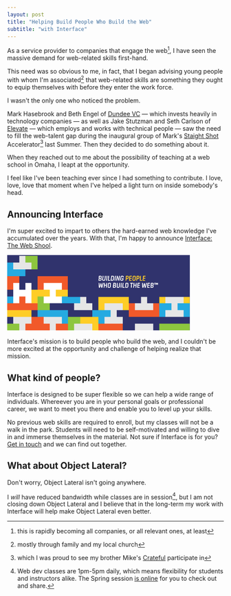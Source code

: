 ```yaml
---
layout: post
title: "Helping Build People Who Build the Web"
subtitle: "with Interface"
---
```


As a service provider to companies that engage the web[^1], I have seen the massive demand for web-related skills first-hand.

This need was so obvious to me, in fact, that I began advising young people with whom I'm associated[^2] that web-related skills are something they ought to equip themselves with before they enter the work force.

I wasn't the only one who noticed the problem.

Mark Hasebrook and Beth Engel of [Dundee VC][dundee] &mdash; which invests heavily in technology companies &mdash; as well as Jake Stutzman and Seth Carlson of [Elevate][elevate] &mdash; which employs and works with technical people &mdash; saw the need to fill the web-talent gap during the inaugural group of Mark's [Staight Shot][straight-shot] Accelerator[^3] last Summer. Then they decided to do something about it.

When they reached out to me about the possibility of teaching at a web school in Omaha, I leapt at the opportunity.

I feel like I've been teaching ever since I had something to contribute. I love, love, love that moment when I've helped a light turn on inside somebody's head.

## Announcing Interface

I'm super excited to impart to others the hard-earned web knowledge I've accumulated over the years. With that, I'm happy to announce [Interface: The Web Shool][interface].

[<img src="/images/posts/interface-banner.png" alt="Interface: The Web School" width="425" height="175">][interface]

Interface's mission is to build people who build the web, and I couldn't be more excited at the opportunity and challenge of helping realize that mission.

## What kind of people?

Interface is designed to be super flexible so we can help a wide range of individuals. Whereever you are in your personal goals or professional career, we want to meet you there and enable you to level up your skills.

No previous web skills are required to enroll, but my classes will not be a walk in the park. Students will need to be self-motivated and willing to dive in and immerse themselves in the material. Not sure if Interface is for you? <a href="mailto:jerod@interfaceschool.com">Get in touch</a> and we can find out together.

## What about Object Lateral?

Don't worry, Object Lateral isn't going anywhere.

I *will* have reduced bandwidth while classes are in session[^4], but I am not closing down Object Lateral and I believe that in the long-term my work with Interface will help make Object Lateral even better.

[^1]: this is rapidly becoming all companies, or all relevant ones, at least

[^2]: mostly through family and my local church

[^3]: which I was proud to see my brother Mike's [Crateful][crateful] participate in

[^4]: Web dev classes are 1pm-5pm daily, which means flexibility for students and instructors alike. The Spring session [is online][interface-schedule] for you to check out and share.

[dundee]:http://dundeevc.com
[elevate]:http://elevate.co
[crateful]:http://crateful.me
[straight-shot]:http://straightshot.co
[interface]:http://interfaceschool.com
[interface-schedule]:http://interfaceschool.com/#learn
